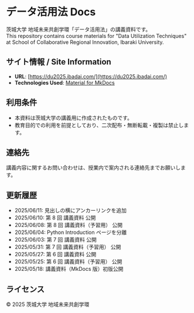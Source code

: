 # データ活用法 Docs

茨城大学 地域未来共創学環「データ活用法」の講義資料です。  
This repository contains course materials for "Data Utilization Techniques" at School of Collaborative Regional Innovation, Ibaraki University.

## サイト情報 / Site Information

- **URL**: [https://du2025.ibadai.com/](https://du2025.ibadai.com/)
- **Technologies Used**: [Material for MkDocs](https://squidfunk.github.io/mkdocs-material/)

## 利用条件

- 本資料は茨城大学の講義用に作成されたものです。
- 教育目的での利用を前提としており、二次配布・無断転載・複製は禁止します。

## 連絡先

講義内容に関するお問い合わせは、授業内で案内される連絡先までお願いします。

## 更新履歴

- 2025/06/11: 見出しの横にアンカーリンクを追加
- 2025/06/10: 第 8 回 講義資料 公開
- 2025/06/08: 第 8 回 講義資料（予習用） 公開
- 2025/06/04: Python Introduction ページを分離
- 2025/06/03: 第 7 回 講義資料 公開
- 2025/05/31: 第 7 回 講義資料（予習用） 公開
- 2025/05/27: 第 6 回 講義資料 公開
- 2025/05/25: 第 6 回 講義資料（予習用） 公開
- 2025/05/18: 講義資料（MkDocs 版）初版公開

## ライセンス

© 2025 茨城大学 地域未来共創学環
